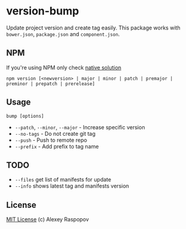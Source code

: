 # version-bump

Update project version and create tag easily. This package works with `bower.json`, `package.json` and `component.json`.

## NPM

If you're using NPM only check [native solution](https://docs.npmjs.com/cli/version)

	npm version [<newversion> | major | minor | patch | premajor | preminor | prepatch | prerelease]

## Usage

	bump [options]

 * `--patch`, `--minor`, `--major` - Increase specific version
 * `--no-tags` - Do not create git tag
 * `--push` - Push to remote repo
 * `--prefix` - Add prefix to tag name

## TODO

 * `--files` get list of manifests for update
 * `--info` shows latest tag and manifests version

## License

[MIT License](http://en.wikipedia.org/wiki/MIT_License) (c) Alexey Raspopov
